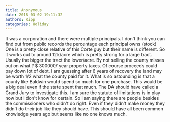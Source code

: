 ```yaml
---
title: Anonymous
date: 2018-03-02 19:11:32
authors: Ripp
categories: Holiday
---
```


 It was a corporation and there were multiple principals. I don't think you can find out from public records the percentage each principal owns (stock) One is a pretty close relative of this Corte guy but their name is different. So it works out to around 12k/acre which is pretty strong for a large tract. Usually the bigger the tract the lower/acre.  By not selling the county misses out on what ? $ 300000/ year property taxes. Of course proceeds could pay down  lot of debt.  I am guessing after 6 years of recovery the land may be worth 1/2 what the county paid for it. What is so astounding is that a county like Baldwin would spend so much for one purchase. This would be a big deal even if the state spent that much. The DA should have called a Grand Jury to investigate this. I am sure the statute of limitations is in play now but I don't know for certain. So I am saying there are people besides the commissioners who didn't do right. Even if they didn't make money they didn't do their job like they should have.  This should have all been common knowledge years ago but seems like no one knows much.